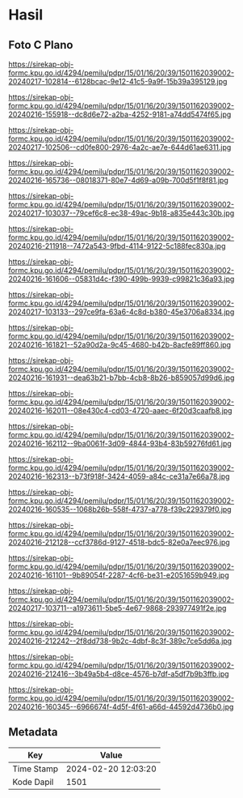 # Hasil

## Foto C Plano

https://sirekap-obj-formc.kpu.go.id/4294/pemilu/pdpr/15/01/16/20/39/1501162039002-20240217-102814--6128bcac-9e12-41c5-9a9f-15b39a395129.jpg

https://sirekap-obj-formc.kpu.go.id/4294/pemilu/pdpr/15/01/16/20/39/1501162039002-20240216-155918--dc8d6e72-a2ba-4252-9181-a74dd5474f65.jpg

https://sirekap-obj-formc.kpu.go.id/4294/pemilu/pdpr/15/01/16/20/39/1501162039002-20240217-102506--cd0fe800-2976-4a2c-ae7e-644d61ae6311.jpg

https://sirekap-obj-formc.kpu.go.id/4294/pemilu/pdpr/15/01/16/20/39/1501162039002-20240216-165736--08018371-80e7-4d69-a09b-700d5f1f8f81.jpg

https://sirekap-obj-formc.kpu.go.id/4294/pemilu/pdpr/15/01/16/20/39/1501162039002-20240217-103037--79cef6c8-ec38-49ac-9b18-a835e443c30b.jpg

https://sirekap-obj-formc.kpu.go.id/4294/pemilu/pdpr/15/01/16/20/39/1501162039002-20240216-211918--7472a543-9fbd-4114-9122-5c188fec830a.jpg

https://sirekap-obj-formc.kpu.go.id/4294/pemilu/pdpr/15/01/16/20/39/1501162039002-20240216-161606--05831d4c-f390-499b-9939-c99821c36a93.jpg

https://sirekap-obj-formc.kpu.go.id/4294/pemilu/pdpr/15/01/16/20/39/1501162039002-20240217-103133--297ce9fa-63a6-4c8d-b380-45e3706a8334.jpg

https://sirekap-obj-formc.kpu.go.id/4294/pemilu/pdpr/15/01/16/20/39/1501162039002-20240216-161821--52a90d2a-9c45-4680-b42b-8acfe89ff860.jpg

https://sirekap-obj-formc.kpu.go.id/4294/pemilu/pdpr/15/01/16/20/39/1501162039002-20240216-161931--dea63b21-b7bb-4cb8-8b26-b859057d99d6.jpg

https://sirekap-obj-formc.kpu.go.id/4294/pemilu/pdpr/15/01/16/20/39/1501162039002-20240216-162011--08e430c4-cd03-4720-aaec-6f20d3caafb8.jpg

https://sirekap-obj-formc.kpu.go.id/4294/pemilu/pdpr/15/01/16/20/39/1501162039002-20240216-162112--9ba0061f-3d09-4844-93b4-83b59276fd61.jpg

https://sirekap-obj-formc.kpu.go.id/4294/pemilu/pdpr/15/01/16/20/39/1501162039002-20240216-162313--b73f918f-3424-4059-a84c-ce31a7e66a78.jpg

https://sirekap-obj-formc.kpu.go.id/4294/pemilu/pdpr/15/01/16/20/39/1501162039002-20240216-160535--1068b26b-558f-4737-a778-f39c229379f0.jpg

https://sirekap-obj-formc.kpu.go.id/4294/pemilu/pdpr/15/01/16/20/39/1501162039002-20240216-212128--ccf3786d-9127-4518-bdc5-82e0a7eec976.jpg

https://sirekap-obj-formc.kpu.go.id/4294/pemilu/pdpr/15/01/16/20/39/1501162039002-20240216-161101--9b89054f-2287-4cf6-be31-e2051659b949.jpg

https://sirekap-obj-formc.kpu.go.id/4294/pemilu/pdpr/15/01/16/20/39/1501162039002-20240217-103711--a1973611-5be5-4e67-9868-293977491f2e.jpg

https://sirekap-obj-formc.kpu.go.id/4294/pemilu/pdpr/15/01/16/20/39/1501162039002-20240216-212242--2f8dd738-9b2c-4dbf-8c3f-389c7ce5dd6a.jpg

https://sirekap-obj-formc.kpu.go.id/4294/pemilu/pdpr/15/01/16/20/39/1501162039002-20240216-212416--3b49a5b4-d8ce-4576-b7df-a5df7b9b3ffb.jpg

https://sirekap-obj-formc.kpu.go.id/4294/pemilu/pdpr/15/01/16/20/39/1501162039002-20240216-160345--6966674f-4d5f-4f61-a66d-44592d4736b0.jpg


## Metadata

| Key        | Value               |
| ---------- | ------------------- |
| Time Stamp | 2024-02-20 12:03:20 |
| Kode Dapil | 1501                |



